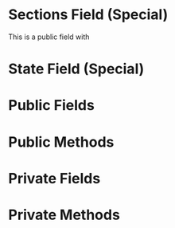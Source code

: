 # Sections Field (Special)

This is a public field with 

# State Field (Special)

# Public Fields

# Public Methods

# Private Fields

# Private Methods
